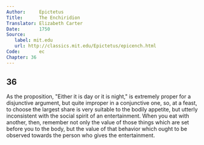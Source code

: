 ```yaml
---
Author:     Epictetus  
Title:      The Enchiridion  
Translator: Elizabeth Carter  
Date:       1750  
Source:
   label: mit.edu
   url: http://classics.mit.edu/Epictetus/epicench.html
Code:       ec  
Chapter: 36
---
```

##  36

As the proposition, "Either it is day or it is night," is extremely proper for
a disjunctive argument, but quite improper in a conjunctive one, so, at a
feast, to choose the largest share is very suitable to the bodily appetite, but
utterly inconsistent with the social spirit of an entertainment. When you eat
with another, then, remember not only the value of those things which are set
before you to the body, but the value of that behavior which ought to be
observed towards the person who gives the entertainment.


